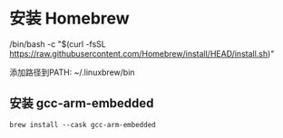 # 安装 Homebrew

/bin/bash -c "$(curl -fsSL https://raw.githubusercontent.com/Homebrew/install/HEAD/install.sh)"

添加路径到PATH:
    ~/.linuxbrew/bin

## 安装 gcc-arm-embedded

    brew install --cask gcc-arm-embedded
